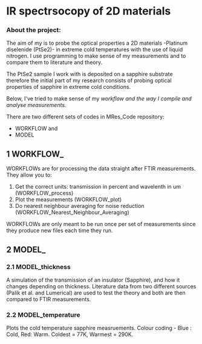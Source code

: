 # IR spectrsocopy of 2D materials

### About the project:
The aim of my is to probe the optical properties a 2D materials -Platinum diselenide (PtSe2)- in extreme cold temperatures with the use of liquid nitrogen.
I use programming to make sense of my measurements and to compare them to literature and theory.

The PtSe2 sample I work with is deposited on a sapphire substrate therefore the initial part of my research consists of probing optical properties of sapphire in extreme cold conditions.

Below, I've tried to make sense of my *workflow and the way I compile and analyse measurements*.

There are two different sets of codes in MRes_Code repository:
- WORKFLOW and
- MODEL

## 1 WORKFLOW_
WORKFLOWs are for processing the data straight after FTIR measurements. They allow you to:
1. Get the correct units: transmission in percent and wavelenth in um (WORKFLOW_process)
2. Plot the measurements (WORKFLOW_plot)
3. Do nearest neighbour averaging for noise reduction (WORKFLOW_Nearest_Neighbour_Averaging)

WORKFLOWs are only meant to be run once per set of measurements since they produce new files each time they run.

## 2 MODEL_


### 2.1 MODEL_thickness
A simulation of the transmission of an insulator (Sapphire), and how it changes depending on thickness.
Literature data from two different sources (Palik et al. and Lumerical) are used to test the theory and both are then compared to FTIR measurements.

### 2.2 MODEL_temperature
Plots the cold temperature sapphire measruements. 
Colour coding - Blue : Cold, Red: Warm. Coldest = 77K, Warmest = 290K.






